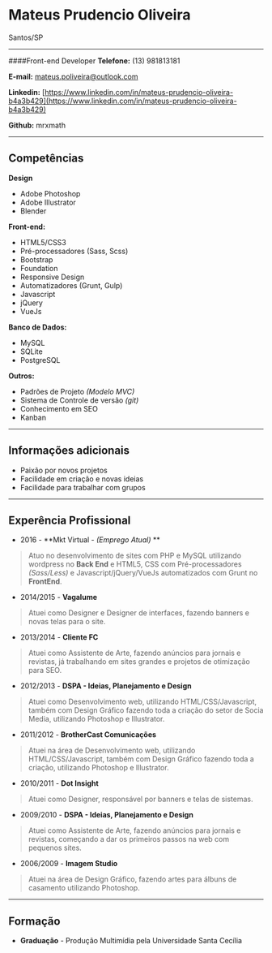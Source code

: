 # Mateus Prudencio Oliveira
Santos/SP

---
####Front-end Developer
**Telefone:** (13) 981813181

**E-mail:** mateus.poliveira@outlook.com

**Linkedin:** [https://www.linkedin.com/in/mateus-prudencio-oliveira-b4a3b429](https://www.linkedin.com/in/mateus-prudencio-oliveira-b4a3b429)

**Github:** mrxmath

---

## Competências
**Design**
* Adobe Photoshop
* Adobe Illustrator
* Blender

**Front-end:**
* HTML5/CSS3
* Pré-processadores (Sass, Scss)
* Bootstrap
* Foundation
* Responsive Design
* Automatizadores (Grunt, Gulp)
* Javascript
* jQuery
* VueJs

**Banco de Dados:**
* MySQL
* SQLite
* PostgreSQL

**Outros:**
* Padrões de Projeto *(Modelo MVC)*
* Sistema de Controle de versão *(git)*
* Conhecimento em SEO
* Kanban

---

## Informações adicionais

* Paixão por novos projetos
* Facilidade em criação e novas ideias
* Facilidade para trabalhar com grupos

---

## Experência Profissional

* 2016 - **Mkt Virtual - *(Emprego Atual)* **
> Atuo no desenvolvimento de sites com PHP e MySQL utilizando wordpress no **Back End** e HTML5, CSS com Pré-processadores *(Sass/Less)* e Javascript/jQuery/VueJs automatizados com Grunt no **FrontEnd**.

* 2014/2015 - **Vagalume**
> Atuei como Designer e Designer de interfaces, fazendo banners e novas telas para o site.

* 2013/2014 - **Cliente FC**
> Atuei como Assistente de Arte, fazendo anúncios para jornais e revistas, já trabalhando em sites grandes e projetos de otimização para SEO.

* 2012/2013 - **DSPA - Ideias, Planejamento e Design**
> Atuei como Desenvolvimento web, utilizando HTML/CSS/Javascript, também com Design Gráfico fazendo toda a criação do setor de Socia Media, utilizando Photoshop e Illustrator.

* 2011/2012 - **BrotherCast Comunicações**
> Atuei na área de Desenvolvimento web, utilizando HTML/CSS/Javascript, também com Design Gráfico fazendo toda a criação, utilizando Photoshop e Illustrator.

* 2010/2011 - **Dot Insight**
> Atuei como Designer, responsável por banners e telas de sistemas.

* 2009/2010 - **DSPA - Ideias, Planejamento e Design**
> Atuei como Assistente de Arte, fazendo anúncios para jornais e revistas, começando a dar os primeiros passos na web com pequenos sites.

* 2006/2009 - **Imagem Studio**
> Atuei na área de Design Gráfico, fazendo artes para álbuns de casamento utilizando Photoshop.

---

## Formação

* **Graduação** - Produção Multimídia pela Universidade Santa Cecília
